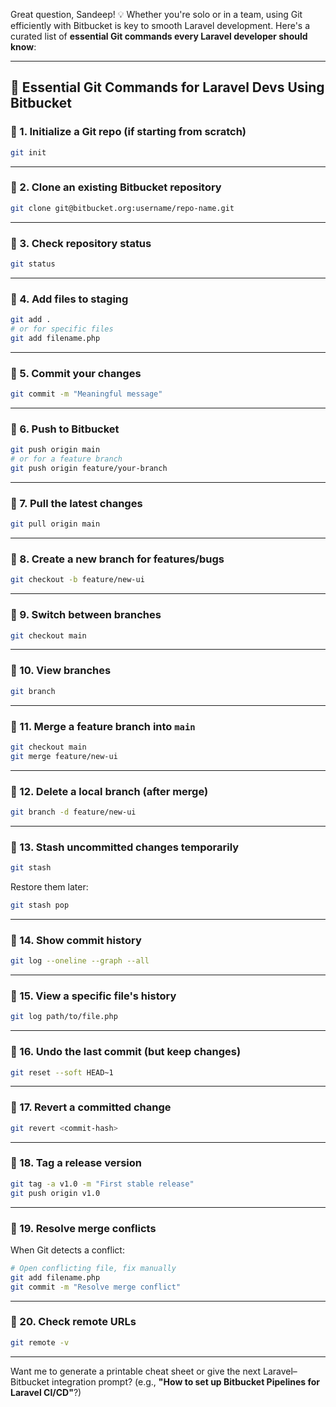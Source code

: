 Great question, Sandeep! 💡 Whether you're solo or in a team, using Git efficiently with Bitbucket is key to smooth Laravel development. Here's a curated list of **essential Git commands every Laravel developer should know**:

---

## 🧠 **Essential Git Commands for Laravel Devs Using Bitbucket**

### 🔹 1. **Initialize a Git repo (if starting from scratch)**
```bash
git init
```

---

### 🔹 2. **Clone an existing Bitbucket repository**
```bash
git clone git@bitbucket.org:username/repo-name.git
```

---

### 🔹 3. **Check repository status**
```bash
git status
```

---

### 🔹 4. **Add files to staging**
```bash
git add .
# or for specific files
git add filename.php
```

---

### 🔹 5. **Commit your changes**
```bash
git commit -m "Meaningful message"
```

---

### 🔹 6. **Push to Bitbucket**
```bash
git push origin main
# or for a feature branch
git push origin feature/your-branch
```

---

### 🔹 7. **Pull the latest changes**
```bash
git pull origin main
```

---

### 🔹 8. **Create a new branch for features/bugs**
```bash
git checkout -b feature/new-ui
```

---

### 🔹 9. **Switch between branches**
```bash
git checkout main
```

---

### 🔹 10. **View branches**
```bash
git branch
```

---

### 🔹 11. **Merge a feature branch into `main`**
```bash
git checkout main
git merge feature/new-ui
```

---

### 🔹 12. **Delete a local branch (after merge)**
```bash
git branch -d feature/new-ui
```

---

### 🔹 13. **Stash uncommitted changes temporarily**
```bash
git stash
```

Restore them later:
```bash
git stash pop
```

---

### 🔹 14. **Show commit history**
```bash
git log --oneline --graph --all
```

---

### 🔹 15. **View a specific file's history**
```bash
git log path/to/file.php
```

---

### 🔹 16. **Undo the last commit (but keep changes)**
```bash
git reset --soft HEAD~1
```

---

### 🔹 17. **Revert a committed change**
```bash
git revert <commit-hash>
```

---

### 🔹 18. **Tag a release version**
```bash
git tag -a v1.0 -m "First stable release"
git push origin v1.0
```

---

### 🔹 19. **Resolve merge conflicts**
When Git detects a conflict:
```bash
# Open conflicting file, fix manually
git add filename.php
git commit -m "Resolve merge conflict"
```

---

### 🔹 20. **Check remote URLs**
```bash
git remote -v
```

---

Want me to generate a printable cheat sheet or give the next Laravel–Bitbucket integration prompt? (e.g., **"How to set up Bitbucket Pipelines for Laravel CI/CD"**?)